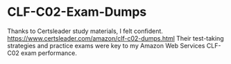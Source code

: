 # CLF-C02-Exam-Dumps
Thanks to Certsleader study materials, I felt confident. https://www.certsleader.com/amazon/clf-c02-dumps.html Their test-taking strategies and practice exams were key to my Amazon Web Services CLF-C02 exam performance.
